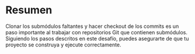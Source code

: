# Resumen

Clonar los submódulos faltantes y hacer checkout de los commits es un paso importante al trabajar con repositorios Git que contienen submódulos. Siguiendo los pasos descritos en este desafío, puedes asegurarte de que tu proyecto se construya y ejecute correctamente.
